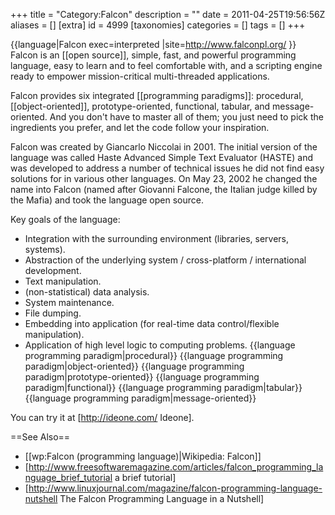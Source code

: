 +++
title = "Category:Falcon"
description = ""
date = 2011-04-25T19:56:56Z
aliases = []
[extra]
id = 4999
[taxonomies]
categories = []
tags = []
+++

{{language|Falcon
exec=interpreted
|site=http://www.falconpl.org/
}}
Falcon is an [[open source]], simple, fast, and powerful programming language, easy to learn and to feel comfortable with, and a scripting engine ready to empower mission-critical multi-threaded applications.

Falcon provides six integrated [[programming paradigms]]: procedural, [[object-oriented]], prototype-oriented, functional, tabular, and message-oriented. And you don't have to master all of them; you just need to pick the ingredients you prefer, and let the code follow your inspiration.

Falcon was created by Giancarlo Niccolai in 2001. The initial version of the language was called Haste Advanced Simple Text Evaluator (HASTE) and was developed to address a number of technical issues he did not find easy solutions for in various other languages. On May 23, 2002 he changed the name into Falcon (named after Giovanni Falcone, the Italian judge killed by the Mafia) and took the language open source.

Key goals of the language:
* Integration with the surrounding environment (libraries, servers, systems).
* Abstraction of the underlying system / cross-platform / international development.
* Text manipulation.
* (non-statistical) data analysis.
* System maintenance.
* File dumping.
* Embedding into application (for real-time data control/flexible manipulation).
* Application of high level logic to computing problems.
{{language programming paradigm|procedural}}
{{language programming paradigm|object-oriented}}
{{language programming paradigm|prototype-oriented}}
{{language programming paradigm|functional}}
{{language programming paradigm|tabular}}
{{language programming paradigm|message-oriented}}

You can try it at [http://ideone.com/ Ideone].

==See Also==
* [[wp:Falcon (programming language)|Wikipedia: Falcon]]
* [http://www.freesoftwaremagazine.com/articles/falcon_programming_language_brief_tutorial a brief tutorial]
* [http://www.linuxjournal.com/magazine/falcon-programming-language-nutshell The Falcon Programming Language in a Nutshell]
